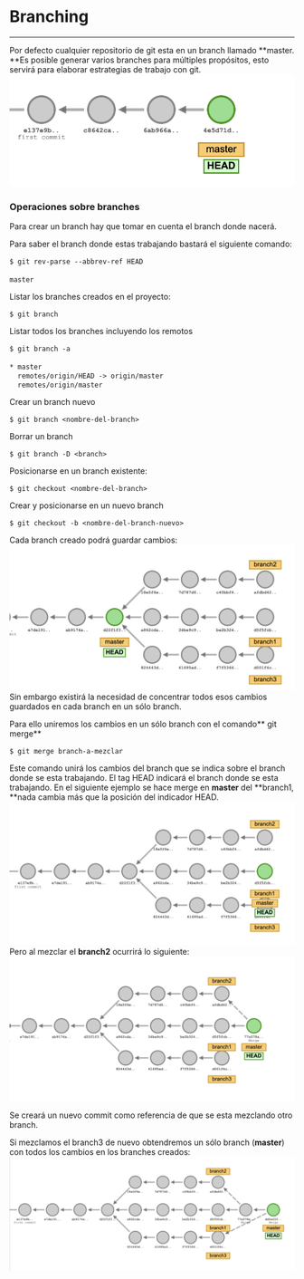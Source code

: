 # Branching

---

Por defecto cualquier repositorio de git esta en un branch llamado **master. **Es posible generar varios branches para múltiples propósitos, esto servirá para elaborar estrategias de trabajo con git.![](/assets/branch1.png)

### Operaciones sobre branches

Para crear un branch hay que tomar en cuenta el branch donde nacerá.

Para saber el branch donde estas trabajando bastará el siguiente comando:

```
$ git rev-parse --abbrev-ref HEAD

master
```

Listar los branches creados en el proyecto:

```
$ git branch
```

Listar todos los branches incluyendo los remotos

```
$ git branch -a

* master
  remotes/origin/HEAD -> origin/master
  remotes/origin/master
```

Crear un branch nuevo

```
$ git branch <nombre-del-branch>
```

Borrar un branch

```
$ git branch -D <branch>
```

Posicionarse en un branch existente:

```
$ git checkout <nombre-del-branch>
```

Crear y posicionarse en un nuevo branch

```
$ git checkout -b <nombre-del-branch-nuevo>
```

Cada branch creado podrá guardar cambios:![](/assets/branch4.png)Sin embargo existirá la necesidad de concentrar todos esos cambios guardados en cada branch en un sólo branch.

Para ello uniremos los cambios en un sólo branch con el comando** git merge**

```
$ git merge branch-a-mezclar
```

Este comando unirá los cambios del branch que se indica sobre el branch donde se esta trabajando. El tag HEAD indicará el branch donde se esta trabajando. En el siguiente ejemplo se hace merge en **master** del **branch1, **nada cambia más que la posición del indicador HEAD. ![](/assets/branch5.png)Pero al mezclar el **branch2** ocurrirá lo siguiente:![](/assets/branch6.png)

Se creará un nuevo commit como referencia de que se esta mezclando otro branch.

Si mezclamos el branch3 de nuevo obtendremos un sólo branch \(**master**\) con todos los cambios en los branches creados:![](/assets/branch7.png)

